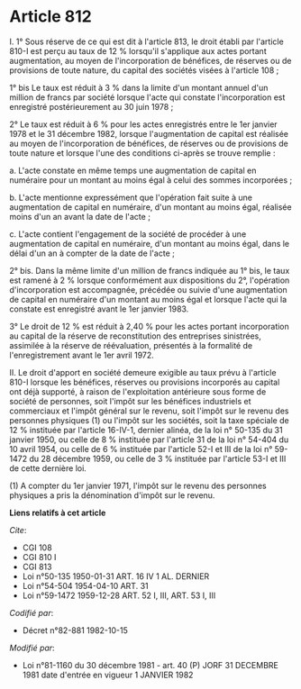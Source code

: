 # Article 812

I. 1° Sous réserve de ce qui est dit à l'article 813, le droit établi par l'article 810-I est perçu au taux de 12 % lorsqu'il
s'applique aux actes portant augmentation, au moyen de l'incorporation de bénéfices, de réserves ou de provisions de toute
nature, du capital des sociétés visées à l'article 108 ;

1° bis Le taux est réduit à 3 % dans la limite d'un montant annuel d'un million de francs par société lorsque l'acte qui
constate l'incorporation est enregistré postérieurement au 30 juin 1978 ;

2° Le taux est réduit à 6 % pour les actes enregistrés entre le 1er janvier 1978 et le 31 décembre 1982, lorsque
l'augmentation de capital est réalisée au moyen de l'incorporation de bénéfices, de réserves ou de provisions de toute nature
et lorsque l'une des conditions ci-après se trouve remplie :

a. L'acte constate en même temps une augmentation de capital en numéraire pour un montant au moins égal à celui des sommes
incorporées ;

b. L'acte mentionne expressément que l'opération fait suite à une augmentation de capital en numéraire, d'un montant au moins
égal, réalisée moins d'un an avant la date de l'acte ;

c. L'acte contient l'engagement de la société de procéder à une augmentation de capital en numéraire, d'un montant au moins
égal, dans le délai d'un an à compter de la date de l'acte ;

2° bis. Dans la même limite d'un million de francs indiquée au 1° bis, le taux est ramené à 2 % lorsque conformément aux
dispositions du 2°, l'opération d'incorporation est accompagnée, précédée ou suivie d'une augmentation de capital en
numéraire d'un montant au moins égal et lorsque l'acte qui la constate est enregistré avant le 1er janvier 1983.

3° Le droit de 12 % est réduit à 2,40 % pour les actes portant incorporation au capital de la réserve de reconstitution des
entreprises sinistrées, assimilée à la réserve de réévaluation, présentés à la formalité de l'enregistrement avant le 1er
avril 1972.

II. Le droit d'apport en société demeure exigible au taux prévu à l'article 810-I lorsque les bénéfices, réserves ou
provisions incorporés au capital ont déjà supporté, à raison de l'exploitation antérieure sous forme de société de personnes,
soit l'impôt sur les bénéfices industriels et commerciaux et l'impôt général sur le revenu, soit l'impôt sur le revenu des
personnes physiques (1) ou l'impôt sur les sociétés, soit la taxe spéciale de 12 % instituée par l'article 16-IV-1, dernier
alinéa, de la loi n° 50-135 du 31 janvier 1950, ou celle de 8 % instituée par l'article 31 de la loi n° 54-404 du 10 avril
1954, ou celle de 6 % instituée par l'article 52-I et III de la loi n° 59-1472 du 28 décembre 1959, ou celle de 3 % instituée
par l'article 53-I et III de cette dernière loi.

(1) A compter du 1er janvier 1971, l'impôt sur le revenu des personnes physiques a pris la dénomination d'impôt sur le
revenu.

**Liens relatifs à cet article**

_Cite_:

  - CGI 108
  - CGI 810 I
  - CGI 813
  - Loi n°50-135 1950-01-31 ART. 16 IV 1 AL. DERNIER
  - Loi n°54-504 1954-04-10 ART. 31
  - Loi n°59-1472 1959-12-28 ART. 52 I, III, ART. 53 I, III

_Codifié par_:

  - Décret n°82-881 1982-10-15

_Modifié par_:

  - Loi n°81-1160 du 30 décembre 1981 - art. 40 (P) JORF 31 DECEMBRE 1981 date d'entrée en vigueur 1 JANVIER 1982
